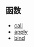 ## 函数

* [call](./Functions/call.js)
* [apply](./Functions/apply.js)
* [bind]((./Functions/bind.js))

